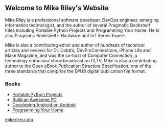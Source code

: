 ## Welcome to Mike Riley's Website

Mike Riley is a professional software developer, DevOps engineer, emerging information technologist, and the author of several Pragmatic Bookshelf titles including Portable Python Projects and Programming Your Home. He is also Pragmatic Bookshelf’s Hardware and IoT Series Expert. 

Mike is also a contributing editor and author of hundreds of technical articles and reviews for Dr. Dobb’s, DevProConnections, iPhone Life and Make Magazine, and was the co-host of Computer Connection, a technology enthusiast show broadcast on CLTV. Mike is also a contributing author to the Open eBook Publication Structure Specification, one of the three standards that comprise the EPUB digital publication file format.

### Books

- [Portable Python Projects](https://pragprog.com/titles/mrpython/portable-python-projects/)
- [Build an Awesome PC](https://www.amazon.com/Build-Awesome-2014-Construct-Programmers/dp/194122217X/ref=sr_1_2)
- [Developing Android on Android](https://www.amazon.com/Developing-Android-Automate-Device-Scripts/dp/1937785548/ref=sr_1_4)
- [Programming Your Home](https://www.amazon.com/Programming-Your-Home-Pragmatic-Programmers/dp/1934356905/ref=sr_1_1)

[mikeriley.com](http://www.mikeriley.com)
